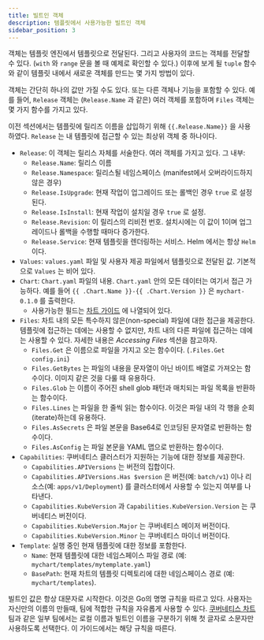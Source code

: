 ```yaml
---
title: 빌트인 객체
description: 템플릿에서 사용가능한 빌트인 객체
sidebar_position: 3
---
```


객체는 템플릿 엔진에서 템플릿으로 전달된다. 그리고 사용자의 코드는 
객체를 전달할 수 있다. (`with` 와 `range` 문을 볼 때 
예제로 확인할 수 있다.) 이후에 보게 될 `tuple` 함수와 같이 
템플릿 내에서 새로운 객체를 만드는 몇 가지 방법이 있다.

객체는 간단히 하나의 값만 가질 수도 있다. 또는 다른 
객체나 기능을 포함할 수 있다. 예를 들어, `Release` 객체는 
(`Release.Name` 과 같은) 여러 객체를 포함하며 `Files` 객체는 몇 가지 함수를 가지고 있다.

이전 섹션에서는 템플릿에 릴리즈 이름을 삽입하기 위해
`{{.Release.Name}}` 을 사용하였다. `Release` 는 내 템플릿에
접근할 수 있는 최상위 객체 중 하나이다.

- `Release`: 이 객체는 릴리스 자체를 서술한다. 여러 객체를 가지고 있다.
  그 내부:
  - `Release.Name`: 릴리스 이름
  - `Release.Namespace`: 릴리스될 네임스페이스 (manifest에서
    오버라이드하지 않은 경우)
  - `Release.IsUpgrade`: 현재 작업이 업그레이드 또는 롤백인
    경우 `true` 로 설정된다.
  - `Release.IsInstall`: 현재 작업이 설치일
    경우 `true` 로 설정.
  - `Release.Revision`: 이 릴리스의 리비전 번호. 설치시에는 이 값이 
    1이며 업그레이드나 롤백을 수행할 때마다 증가한다.
  - `Release.Service`: 현재 템플릿을 렌더링하는 서비스. Helm 에서는
    항상 `Helm` 이다.
- `Values`: `values.yaml` 파일 및 사용자 제공 파일에서 템플릿으로 
  전달된 값. 기본적으로 `Values` 는 비어 있다.
- `Chart`: `Chart.yaml` 파일의 내용. `Chart.yaml` 안의 모든 데이터는 여기서 
  접근 가능하다. 예를 들어 `{{ .Chart.Name }}-{{ .Chart.Version }}` 은 
  `mychart-0.1.0` 를 출력한다.
  - 사용가능한 필드는 [차트 가이드](/topics/charts.md#the-chartyaml-file)
    에 나열되어 있다.
- `Files`: 차트 내의 모든 특수하지 않은(non-special) 파일에 대한 접근을 제공한다.
  템플릿에 접근하는 데에는 사용할 수 없지만, 차트 내의 다른 파일에 접근하는 데에는 사용할 수 있다.
  자세한 내용은 _Accessing Files_ 섹션을 참고하자.
  - `Files.Get` 은 이름으로 파일을 가지고 오는 함수이다. (`.Files.Get
    config.ini`)
  - `Files.GetBytes` 는 파일의 내용을 문자열이 아닌 
    바이트 배열로 가져오는 함수이다. 이미지 같은 것을
    다룰 때 유용하다.
  - `Files.Glob` 는 이름이 주어진 shell glob 패턴과 
    매치되는 파일 목록을 반환하는 함수이다.
  - `Files.Lines` 는 파일을 한 줄씩 읽는 함수이다. 이것은
    파일 내의 각 행을 순회(iterate)하는데 유용하다.
  - `Files.AsSecrets` 은 파일 본문을 Base64로 인코딩된 문자열로 반환하는
    함수이다.
  - `Files.AsConfig` 는 파일 본문을 YAML 맵으로 반환하는 함수이다.
- `Capabilities`: 쿠버네티스 클러스터가 지원하는 기능에 대한
  정보를 제공한다.
  - `Capabilities.APIVersions` 는 버전의 집합이다.
  - `Capabilities.APIVersions.Has $version` 은 버전(예:
    `batch/v1`) 이나 리소스(예: `apps/v1/Deployment`) 를 클러스터에서 사용할 수 있는지
    여부를 나타낸다.
  - `Capabilities.KubeVersion` 과 `Capabilities.KubeVersion.Version` 는 쿠버네티스 버전이다.
  - `Capabilities.KubeVersion.Major` 는 쿠버네티스 메이저 버전이다.
  - `Capabilities.KubeVersion.Minor` 는 쿠버네티스 마이너 버전이다.
- `Template`: 실행 중인 현재 템플릿에 대한 정보를
  포함한다.
  - `Name`: 현재 템플릿에 대한 네임스페이스 파일 경로 (예:
    `mychart/templates/mytemplate.yaml`)
  - `BasePath`: 현재 차트의 템플릿 디렉토리에 대한 네임스페이스 경로
    (예: `mychart/templates`).

빌트인 값은 항상 대문자로 시작한다. 이것은 Go의 명명 규칙을 
따르고 있다. 사용자는 자신만의 이름의 만들때, 팀에 적합한 
규칙을 자유롭게 사용할 수 있다. [쿠버네티스 차트](https://github.com/helm/charts) 
팀과 같은 일부 팀에서는 로컬 이름과 빌트인 이름을 구분하기 위해 
첫 글자로 소문자만 사용하도록 선택한다. 이 가이드에서는 
해당 규칙을 따른다.
